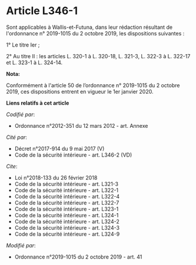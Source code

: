 # Article L346-1

Sont applicables à Wallis-et-Futuna, dans leur rédaction résultant de l'ordonnance n° 2019-1015 du 2 octobre 2019, les
dispositions suivantes :

1° Le titre Ier ;

2° Au titre II : les articles L. 320-1 à L. 320-18, L. 321-3, L. 322-3 à L. 322-17 et L. 323-1 à L. 324-14.

**Nota:**

Conformément à l'article 50 de l’ordonnance n° 2019-1015 du 2 octobre 2019, ces dispositions entrent en vigueur le 1er
janvier 2020.

**Liens relatifs à cet article**

_Codifié par_:

  - Ordonnance n°2012-351 du 12 mars 2012 - art. Annexe

_Cité par_:

  - Décret n°2017-914 du 9 mai 2017 (V)
  - Code de la sécurité intérieure - art. L346-2 (VD)

_Cite_:

  - Loi n°2018-133 du 26 février 2018
  - Code de la sécurité intérieure - art. L321-3
  - Code de la sécurité intérieure - art. L322-1
  - Code de la sécurité intérieure - art. L322-4
  - Code de la sécurité intérieure - art. L322-7
  - Code de la sécurité intérieure - art. L323-1
  - Code de la sécurité intérieure - art. L324-1
  - Code de la sécurité intérieure - art. L324-2
  - Code de la sécurité intérieure - art. L324-3
  - Code de la sécurité intérieure - art. L324-9

_Modifié par_:

  - Ordonnance n°2019-1015 du 2 octobre 2019 - art. 41
